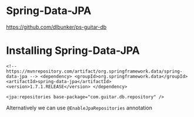 # Spring-Data-JPA
https://github.com/dlbunker/ps-guitar-db

# Installing Spring-Data-JPA
`<!-- https://mvnrepository.com/artifact/org.springframework.data/spring-data-jpa -->
<dependency>
    <groupId>org.springframework.data</groupId>
    <artifactId>spring-data-jpa</artifactId>
    <version>1.7.1.RELEASE</version>
</dependency>`

`<jpa:repositories base-package="com.guitar.db.repository" />`

Alternatively we can use 
`@EnableJpaRepositories` annotation